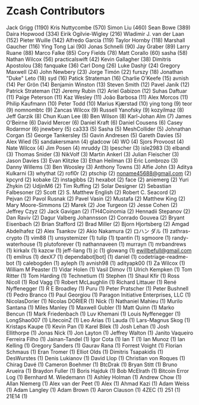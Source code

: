 Zcash Contributors
==================

Jack Grigg (1190)
Kris Nuttycombe (570)
Simon Liu (460)
Sean Bowe (389)
Daira Hopwood (334)
Eirik Ogilvie-Wigley (216)
Wladimir J. van der Laan (152)
Pieter Wuille (142)
Alfredo Garcia (119)
Taylor Hornby (118)
Marshall Gaucher (116)
Ying Tong Lai (90)
Jonas Schnelli (90)
Jay Graber (89)
Larry Ruane (88)
Marco Falke (85)
Cory Fields (78)
Matt Corallo (60)
sasha (58)
Nathan Wilcox (56)
practicalswift (42)
Kevin Gallagher (38)
Dimitris Apostolou (38)
fanquake (36)
Carl Dong (26)
Luke Dashjr (24)
Gregory Maxwell (24)
John Newbery (23)
Jorge Timón (22)
furszy (18)
Jonathan "Duke" Leto (18)
syd (16)
Patick Strateman (16)
Charlie O'Keefe (15)
avnish (14)
Per Grön (14)
Benjamin Winston (13)
Steven Smith (12)
Pavel Janík (12)
Patrick Strateman (12)
Jeremy Rubin (12)
Ariel Gabizon (12)
Suhas Daftuar (11)
Paige Peterson (11)
Kaz Wesley (11)
João Barbosa (11)
Alex Morcos (11)
Philip Kaufmann (10)
Peter Todd (10)
Marius Kjærstad (10)
ying tong (9)
teor (9)
nomnombtc (9)
Zancas Wilcox (9)
Russell Yanofsky (9)
kozyilmaz (8)
Jeff Garzik (8)
Chun Kuan Lee (8)
Ben Wilson (8)
Karl-Johan Alm (7)
James O'Beirne (6)
David Mercer (6)
Daniel Kraft (6)
Daniel Cousens (6)
Casey Rodarmor (6)
jnewbery (5)
ca333 (5)
Sasha (5)
MeshCollider (5)
Johnathan Corgan (5)
George Tankersley (5)
Gavin Andresen (5)
Gareth Davies (5)
Alex Wied (5)
sandakersmann (4)
gladcow (4)
WO (4)
Sjors Provoost (4)
Nate Wilcox (4)
Jim Posen (4)
mruddy (3)
lpescher (3)
isle2983 (3)
elbandi (3)
Thomas Snider (3)
NikVolf (3)
Martin Ankerl (3)
Julian Fleischer (3)
Jason Davies (3)
Evan Klitzke (3)
Ethan Heilman (3)
Eric Lombrozo (3)
Danny Willems (3)
Ben Woosley (3)
Anthony Towns (3)
Alfie John (3)
Aditya Kulkarni (3)
whythat (2)
rofl0r (2)
ptschip (2)
noname45688@gmail.com (2)
kpcyrd (2)
kobake (2)
instagibbs (2)
hexabot (2)
face (2)
aniemerg (2)
Yuri Zhykin (2)
UdjinM6 (2)
Tim Ruffing (2)
Solar Designer (2)
Sebastian Falbesoner (2)
Scott (2)
S. Matthew English (2)
Robert C. Seacord (2)
Pejvan (2)
Pavol Rusnak (2)
Pavel Vasin (2)
Mustafa (2)
Matthew King (2)
Mary Moore-Simmons (2)
Marek (2)
Joe Turgeon (2)
Jesse Cohen (2)
Jeffrey Czyz (2)
Jack Gavigan (2)
ITH4Coinomia (2)
Hennadii Stepanov (2)
Dan Raviv (2)
Dagur Valberg Johannsson (2)
Conrado Gouvea (2)
Bryant Eisenbach (2)
Brian Stafford (2)
Brad Miller (2)
Bjorn Hjortsberg (2)
Amgad Abdelhafez (2)
Alex Tsankov (2)
Akio Nakamura (2)
ロハン ダル (1)
zathras-crypto (1)
vim88 (1)
unsystemizer (1)
tulip (1)
tpantin (1)
sgmoore (1)
randy-waterhouse (1)
plutoforever (1)
nathannaveen (1)
murrayn (1)
mrbandrews (1)
kirkalx (1)
kazcw (1)
jeff-liang (1)
jc (1)
glowang (1)
ewillbefull@gmail.com (1)
emilrus (1)
dexX7 (1)
dependabot[bot] (1)
daniel (1)
codetriage-readme-bot (1)
calebogden (1)
ayleph (1)
avnish98 (1)
adityapk00 (1)
Za Wilcox (1)
William M Peaster (1)
Vidar Holen (1)
Vasil Dimov (1)
Ulrich Kempken (1)
Tom Ritter (1)
Tom Harding (1)
Technetium (1)
Stephen (1)
Shaul Kfir (1)
Ross Nicoll (1)
Rod Vagg (1)
Robert McLaughlin (1)
Richard Littauer (1)
René Nyffenegger (1)
R E Broadley (1)
Puru (1)
Peter Pratscher (1)
Peter Bushnell (1)
Pedro Branco (1)
Paul Georgiou (1)
Paragon Initiative Enterprises, LLC (1)
NicolasDorier (1)
Nicolas DORIER (1)
Nick (1)
Nathaniel Mahieu (1)
Murilo Santana (1)
Miles Manley (1)
Maxwell Gubler (1)
Matt Quinn (1)
Marko Bencun (1)
Mark Friedenbach (1)
Luv Khemani (1)
Louis Nyffenegger (1)
LongShao007 (1)
LitecoinZ (1)
Leo Arias (1)
Lauda (1)
Lars-Magnus Skog (1)
Kristaps Kaupe (1)
Kevin Pan (1)
Karel Bilek (1)
Josh Lehan (1)
Josh Ellithorpe (1)
Jonas Nick (1)
Jon Layton (1)
Jeffrey Walton (1)
Janito Vaqueiro Ferreira Filho (1)
Jainan-Tandel (1)
Igor Cota (1)
Ian T (1)
Ian Munoz (1)
Ian Kelling (1)
Gregory Sanders (1)
Gaurav Rana (1)
Forrest Voight (1)
Florian Schmaus (1)
Eran Tromer (1)
Elliot Olds (1)
Dimitris Tsapakidis (1)
DesWurstes (1)
Denis Lukianov (1)
David Llop (1)
Christian von Roques (1)
Chirag Davé (1)
Cameron Boehmer (1)
BtcDrak (1)
Bryan Stitt (1)
Bruno Arueira (1)
Braydon Fuller (1)
Boris Hajduk (1)
Bob McElrath (1)
Bitcoin Error Log (1)
Bernhard M. Wiedemann (1)
Ashley Holman (1)
Andrew Chow (1)
Allan Niemerg (1)
Alex van der Peet (1)
Alex (1)
Ahmad Kazi (1)
Adam Weiss (1)
Adam Langley (1)
Adam Brown (1)
Aaron Clauson (1)
4ZEC (1)
251 (1)
21E14 (1)
